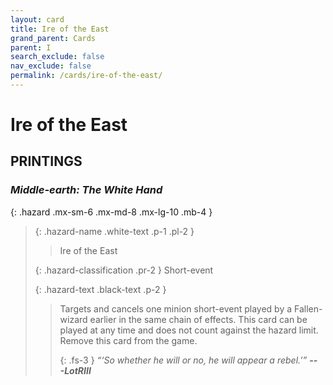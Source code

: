 ```yaml
---
layout: card
title: Ire of the East
grand_parent: Cards
parent: I
search_exclude: false
nav_exclude: false
permalink: /cards/ire-of-the-east/
---
```


# Ire of the East


## PRINTINGS


### _Middle-earth: The White Hand_

{: .hazard .mx-sm-6 .mx-md-8 .mx-lg-10 .mb-4 }
> {: .hazard-name .white-text .p-1 .pl-2 }
> > <div class="hazard-mp"></div>
> > <div class="card-name">Ire of the East</div>
>
> {: .hazard-classification .pr-2 }
> Short-event
>
> {: .hazard-text .black-text .p-2 }
> > Targets and cancels one minion short-event played by a Fallen-wizard earlier in the same chain of effects. This card can be played at any time and does not count against the hazard limit. Remove this card from the game. 
> > 
> > {: .fs-3 } 
> > _“‘So whether he will or no, he will appear a rebel.’”_ ***---&#65279;LotRIII*** 
>


